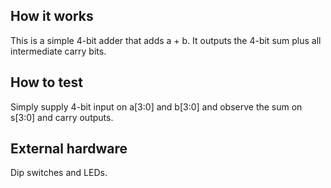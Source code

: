 <!---

This file is used to generate your project datasheet. Please fill in the information below and delete any unused
sections.

You can also include images in this folder and reference them in the markdown. Each image must be less than
512 kb in size, and the combined size of all images must be less than 1 MB.
-->

## How it works

This is a simple 4-bit adder that adds a + b.  It outputs the 4-bit sum plus all intermediate carry bits.

## How to test

Simply supply 4-bit input on a[3:0] and b[3:0] and observe the sum on s[3:0] and carry outputs.

## External hardware

Dip switches and LEDs.
